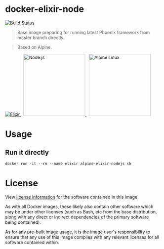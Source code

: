# docker-elixir-node
  [![Build Status][travis-image]][travis-url] 

> Base image preparing for running latest Phoenix framework from master branch directly. 

> Based on Alpine.

<div>
    <a href="https://elixir-lang.org">
        <img
            alt="Elixir"
            src="https://elixir-lang.org/images/logo/logo.png"
        />
    </a>
    &nbsp;
    <a href="https://nodejs.org">
        <img
            alt="Node.js"
            src="https://nodejs.org/static/images/logo-light.svg"
            width="200"
        />
    </a>
    &nbsp;
    <a href="https://alpinelinux.org">
        <img
            alt="Alpine Linux"
            src="https://alpinelinux.org/alpinelinux-logo.svg"
            width="200"
        />
    </a>
</div>

# Usage

## Run it directly

```
docker run -it --rm --name elixir alpine-elixir-nodejs sh
```

# License

View [license information](https://github.com/nodejs/node/blob/master/LICENSE) for the software contained in this image.

As with all Docker images, these likely also contain other software which may be under other licenses (such as Bash, etc from the base distribution, along with any direct or indirect dependencies of the primary software being contained).

As for any pre-built image usage, it is the image user's responsibility to ensure that any use of this image complies with any relevant licenses for all software contained within.

[travis-image]: https://travis-ci.org/jeantsai/generator-jhipster-circleci-2.svg?branch=master
[travis-url]: https://travis-ci.org/jeantsai/generator-jhipster-circleci-2
